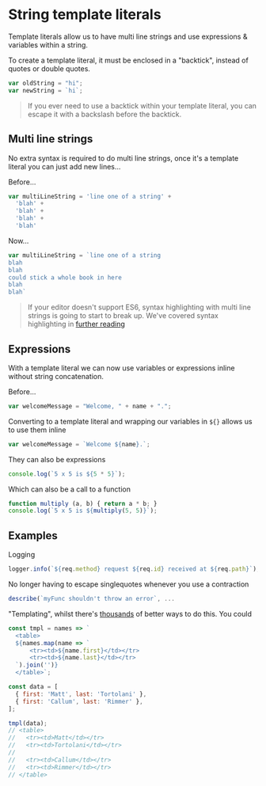 # String template literals

Template literals allow us to have multi line strings and use expressions & variables within a string.

To create a template literal, it must be enclosed in a "backtick", instead of quotes or double quotes.

```javascript
var oldString = "hi";
var newString = `hi`;
```

> If you ever need to use a backtick within your template literal, you can escape it with a backslash before the backtick.

## Multi line strings

No extra syntax is required to do multi line strings, once it's a template literal you can just add new lines...

Before...
```javascript
var multiLineString = 'line one of a string' +
  'blah' +
  'blah' +
  'blah' +
  'blah'
```

Now...
```javascript
var multiLineString = `line one of a string
blah
blah
could stick a whole book in here
blah
blah`
```

> If your editor doesn't support ES6, syntax highlighting with multi line strings is going to start to break up.
> We've covered syntax highlighting in [further reading](/reference)

## Expressions

With a template literal we can now use variables or expressions inline without string concatenation.

Before...
```javascript
var welcomeMessage = "Welcome, " + name + ".";
```

Converting to a template literal and wrapping our variables in `${}` allows us to use them inline
```javascript
var welcomeMessage = `Welcome ${name}.`;
```

They can also be expressions
```javascript
console.log(`5 x 5 is ${5 * 5}`);
```

Which can also be a call to a function
```javascript
function multiply (a, b) { return a * b; }
console.log(`5 x 5 is ${multiply(5, 5)}`);
```

## Examples

Logging
```javascript
logger.info(`${req.method} request ${req.id} received at ${req.path}`);
```

No longer having to escape singlequotes whenever you use a contraction
```javascript
describe(`myFunc shouldn't throw an error`, ...
```

"Templating", whilst there's [thousands](https://libraries.io/search?platforms=NPM&q=templating) of better ways to do this. You could
```javascript
const tmpl = names => `
  <table>
  ${names.map(name => `
      <tr><td>${name.first}</td></tr>
      <tr><td>${name.last}</td></tr>
  `).join('')}
  </table>`;

const data = [
  { first: 'Matt', last: 'Tortolani' },
  { first: 'Callum', last: 'Rimmer' },
];

tmpl(data);
// <table>
//   <tr><td>Matt</td></tr>
//   <tr><td>Tortolani</td></tr>
//
//   <tr><td>Callum</td></tr>
//   <tr><td>Rimmer</td></tr>
// </table>
```

